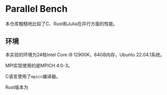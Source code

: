 # Parallel Bench

本仓库粗糙地比较了C、Rust和Julia在并行方面的性能。

## 环境

本实验的环境为24核Intel Core i9 12900K，64GB内存，Ubuntu 22.04.1系统。

MPI实现使用的是MPICH 4.0-3。

C语言使用了`mpicc`编译器。

Rust版本为
